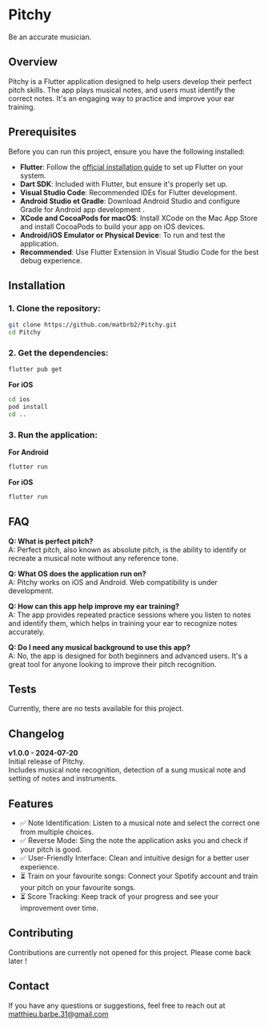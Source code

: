 
# Pitchy
Be an accurate musician.

## Overview
Pitchy is a Flutter application designed to help users develop their perfect pitch skills. The app plays musical notes, and users must identify the correct notes. It's an engaging way to practice and improve your ear training.

## Prerequisites
Before you can run this project, ensure you have the following installed:

- **Flutter**: Follow the [official installation guide](https://flutter.dev/docs/get-started/install) to set up Flutter on your system.
- **Dart SDK**: Included with Flutter, but ensure it's properly set up.
- **Visual Studio Code**: Recommended IDEs for Flutter development.
- **Android Studio et Gradle**: Download Android Studio and configure Gradle for Android app development .
- **XCode and CocoaPods for macOS**: Install XCode on the Mac App Store and install CocoaPods to build your app on iOS devices.
- **Android/iOS Emulator or Physical Device**: To run and test the application.
- **Recommended**: Use Flutter Extension in Visual Studio Code for the best debug experience.

## Installation

### 1. Clone the repository:
   ```bash
   git clone https://github.com/matbrb2/Pitchy.git
   cd Pitchy
   ```

### 2. Get the dependencies:
   ```bash
flutter pub get
   ```
**For iOS**
```bash
cd ios
pod install
cd ..
```
### 3. Run the application:
**For Android**
```bash
flutter run
```
**For iOS**
```bash
flutter run
```

## FAQ
**Q: What is perfect pitch?**  
A: Perfect pitch, also known as absolute pitch, is the ability to identify or recreate a musical note without any reference tone.

**Q: What OS does the application run on?**  
A: Pitchy works on iOS and Android. Web compatibility is under development.

**Q: How can this app help improve my ear training?**  
A: The app provides repeated practice sessions where you listen to notes and identify them, which helps in training your ear to recognize notes accurately.

**Q: Do I need any musical background to use this app?**  
A: No, the app is designed for both beginners and advanced users. It's a great tool for anyone looking to improve their pitch recognition.

## Tests
Currently, there are no tests available for this project.

## Changelog
**v1.0.0 - 2024-07-20**  
Initial release of Pitchy.  
Includes musical note recognition, detection of a sung musical note and setting of notes and instruments.

## Features
- ✅ Note Identification: Listen to a musical note and select the correct one from multiple choices.
- ✅ Reverse Mode: Sing the note the application asks you and check if your pitch is good.
- ✅ User-Friendly Interface: Clean and intuitive design for a better user experience.
- ⏳ Train on your favourite songs: Connect your Spotify account and train your pitch on your favourite songs.
- ⏳ Score Tracking: Keep track of your progress and see your improvement over time.

## Contributing
Contributions are currently not opened for this project. Please come back later !

## Contact
If you have any questions or suggestions, feel free to reach out at matthieu.barbe.31@gmail.com
